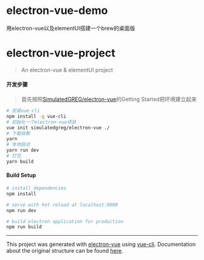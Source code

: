 # electron-vue-demo
用electron-vue以及elementUI搭建一个brew的桌面版

# electron-vue-project

> An electron-vue & elementUI project

#### 开发步骤

> 首先按照[SimulatedGREG/electron-vue](https://github.com/SimulatedGREG/electron-vue)的Getting Started把环境建立起来

``` bash
# 安装vue-cli
npm install -g vue-cli
# 初始化一个electron-vue项目
vue init simulatedgreg/electron-vue ./
# 下载依赖
yarn
# 本地启动
yarn run dev
# 打包
yarn build
```

#### Build Setup

``` bash
# install dependencies
npm install

# serve with hot reload at localhost:9080
npm run dev

# build electron application for production
npm run build
```

---

This project was generated with [electron-vue](https://github.com/SimulatedGREG/electron-vue) using [vue-cli](https://github.com/vuejs/vue-cli). Documentation about the original structure can be found [here](https://simulatedgreg.gitbooks.io/electron-vue/content/index.html).

